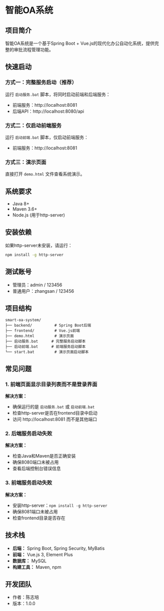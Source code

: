 # 智能OA系统

## 项目简介
智能OA系统是一个基于Spring Boot + Vue.js的现代化办公自动化系统，提供完整的审批流程管理功能。

## 快速启动

### 方式一：完整服务启动（推荐）
运行 `启动服务.bat` 脚本，将同时启动前端和后端服务：
- 前端服务：http://localhost:8081
- 后端API：http://localhost:8080/api

### 方式二：仅启动前端服务
运行 `启动前端.bat` 脚本，仅启动前端服务：
- 前端服务：http://localhost:8081

### 方式三：演示页面
直接打开 `demo.html` 文件查看系统演示。

## 系统要求
- Java 8+
- Maven 3.6+
- Node.js (用于http-server)

## 安装依赖
如果http-server未安装，请运行：
```bash
npm install -g http-server
```

## 测试账号
- 管理员：admin / 123456
- 普通用户：zhangsan / 123456

## 项目结构
```
smart-oa-system/
├── backend/          # Spring Boot后端
├── frontend/         # Vue.js前端
├── demo.html         # 演示页面
├── 启动服务.bat      # 完整服务启动脚本
├── 启动前端.bat      # 前端服务启动脚本
└── start.bat         # 演示页面启动脚本
```

## 常见问题

### 1. 前端页面显示目录列表而不是登录界面
**解决方案：**
- 确保运行的是 `启动服务.bat` 或 `启动前端.bat`
- 检查http-server是否在frontend目录中启动
- 访问 http://localhost:8081 而不是其他端口

### 2. 后端服务启动失败
**解决方案：**
- 检查Java和Maven是否正确安装
- 确保8080端口未被占用
- 查看后端控制台错误信息

### 3. 前端服务启动失败
**解决方案：**
- 安装http-server：`npm install -g http-server`
- 确保8081端口未被占用
- 检查frontend目录是否存在

## 技术栈
- **后端：** Spring Boot, Spring Security, MyBatis
- **前端：** Vue.js 3, Element Plus
- **数据库：** MySQL
- **构建工具：** Maven, npm

## 开发团队
- 作者：陈志培
- 版本：1.0.0 
